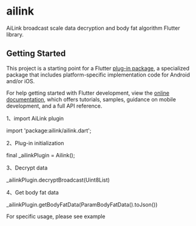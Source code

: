 # ailink

AiLink broadcast scale data decryption and body fat algorithm Flutter library.

## Getting Started

This project is a starting point for a Flutter
[plug-in package](https://flutter.dev/developing-packages/),
a specialized package that includes platform-specific implementation code for
Android and/or iOS.

For help getting started with Flutter development, view the
[online documentation](https://flutter.dev/docs), which offers tutorials,
samples, guidance on mobile development, and a full API reference.

1、import AiLink plugin

import 'package:ailink/ailink.dart';

2、Plug-in initialization

final _ailinkPlugin = Ailink();

3、Decrypt data

_ailinkPlugin.decryptBroadcast(Uint8List)

4、Get body fat data

_ailinkPlugin.getBodyFatData(ParamBodyFatData().toJson())

For specific usage, please see example

